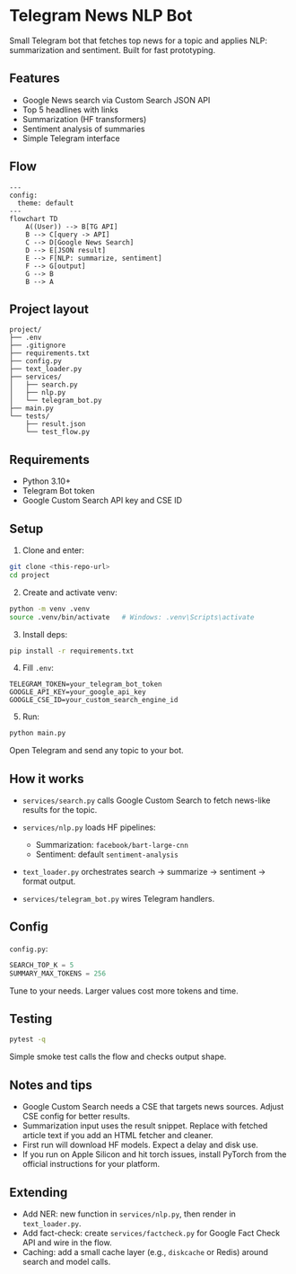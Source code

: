 # Telegram News NLP Bot

Small Telegram bot that fetches top news for a topic and applies NLP: summarization and sentiment. Built for fast prototyping.

## Features

* Google News search via Custom Search JSON API
* Top 5 headlines with links
* Summarization (HF transformers)
* Sentiment analysis of summaries
* Simple Telegram interface

## Flow

```mermaid
---
config:
  theme: default
---
flowchart TD
    A((User)) --> B[TG API]
    B --> C[query -> API]
    C --> D[Google News Search]
    D --> E[JSON result]
    E --> F[NLP: summarize, sentiment]
    F --> G[output]
    G --> B
    B --> A
```

## Project layout

```
project/
├── .env
├── .gitignore
├── requirements.txt
├── config.py
├── text_loader.py
├── services/
│   ├── search.py
│   ├── nlp.py
│   └── telegram_bot.py
├── main.py
└── tests/
    ├── result.json
    └── test_flow.py
```

## Requirements

* Python 3.10+
* Telegram Bot token
* Google Custom Search API key and CSE ID

## Setup

1. Clone and enter:

```bash
git clone <this-repo-url>
cd project
```

2. Create and activate venv:

```bash
python -m venv .venv
source .venv/bin/activate   # Windows: .venv\Scripts\activate
```

3. Install deps:

```bash
pip install -r requirements.txt
```

4. Fill `.env`:

```env
TELEGRAM_TOKEN=your_telegram_bot_token
GOOGLE_API_KEY=your_google_api_key
GOOGLE_CSE_ID=your_custom_search_engine_id
```

5. Run:

```bash
python main.py
```

Open Telegram and send any topic to your bot.

## How it works

* `services/search.py` calls Google Custom Search to fetch news-like results for the topic.
* `services/nlp.py` loads HF pipelines:

  * Summarization: `facebook/bart-large-cnn`
  * Sentiment: default `sentiment-analysis`
* `text_loader.py` orchestrates search -> summarize -> sentiment -> format output.
* `services/telegram_bot.py` wires Telegram handlers.

## Config

`config.py`:

```python
SEARCH_TOP_K = 5
SUMMARY_MAX_TOKENS = 256
```

Tune to your needs. Larger values cost more tokens and time.

## Testing

```bash
pytest -q
```

Simple smoke test calls the flow and checks output shape.

## Notes and tips

* Google Custom Search needs a CSE that targets news sources. Adjust CSE config for better results.
* Summarization input uses the result snippet. Replace with fetched article text if you add an HTML fetcher and cleaner.
* First run will download HF models. Expect a delay and disk use.
* If you run on Apple Silicon and hit torch issues, install PyTorch from the official instructions for your platform.

## Extending

* Add NER: new function in `services/nlp.py`, then render in `text_loader.py`.
* Add fact-check: create `services/factcheck.py` for Google Fact Check API and wire in the flow.
* Caching: add a small cache layer (e.g., `diskcache` or Redis) around search and model calls.